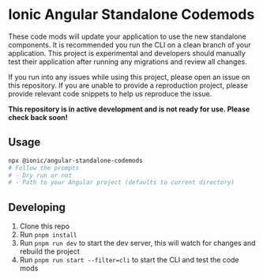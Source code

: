 # Ionic Angular Standalone Codemods

These code mods will update your application to use the new standalone components. It is recommended you run the CLI on a clean branch of your application. This project is experimental and developers should manually test their application after running any migrations and review all changes.

If you run into any issues while using this project, please open an issue on this repository. If you are unable to provide a reproduction project, please provide relevant code snippets to help us reproduce the issue.

**This repository is in active development and is not ready for use. Please check back soon!**

## Usage

```bash
npx @ionic/angular-standalone-codemods
# Follow the prompts
# - Dry run or not
# - Path to your Angular project (defaults to current directory)
```

## Developing

1. Clone this repo
2. Run `pnpm install`
3. Run `pnpm run dev` to start the dev server, this will watch for changes and rebuild the project
4. Run `pnpm run start --filter=cli` to start the CLI and test the code mods
